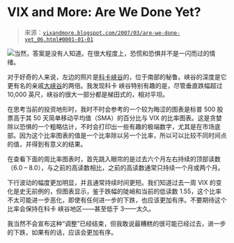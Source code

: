 <!--yml

分类：未分类

日期：2024-05-18 15:55:45

-->

# VIX and More: Are We Done Yet?

> 来源：[`vixandmore.blogspot.com/2007/03/are-we-done-yet_06.html#0001-01-01`](http://vixandmore.blogspot.com/2007/03/are-we-done-yet_06.html#0001-01-01)

![](http://i104.photobucket.com/albums/m163/bl82/ColcaCanyon.jpg)当然，答案是没有人知道。在很大程度上，恐慌和恐惧并不是一闪而过的情绪。

对于好奇的人来说，左边的照片是[科卡峡谷](http://en.wikipedia.org/wiki/Colca_Canyon)的，位于南部的<country-region st="on"><place st="on">秘鲁</place></country-region>。峡谷的深度是它更有名的亲戚[大峡谷](http://en.wikipedia.org/wiki/Grand_Canyon)的两倍。我发现<place st="on"><placename st="on">科卡</placename> <placetype st="on">峡谷</placetype></place>特别有趣的是，尽管垂直跌幅超过 10,000 英尺，峡谷的很大一部分都是梯田式的，相对平坦。

在思考当前的投资地形时，我时不时会参考的一个较为晦涩的图表是标普 500 股票高于其 50 天简单移动平均值（SMA）的百分比与 VIX 的比率图表。这是贪婪除以恐惧的一个粗略估计，不时会打印出一些有趣的极端数字，尤其是在市场底部。因为这个比率图表的值是一个比率除以另一个比率，所以可以比较不同时间点的值，并得到有意义的结果。

在查看下面的周比率图表时，首先跳入眼帘的是过去六个月左右持续的顶部读数（6.0 – 8.0），与之前的高读数相比，之前的高读数通常只持续一个月或两个月。

下行波动的幅度更加明显，并且通常持续时间更短。我们知道过去一周 VIX 的变化是史无前例的，但图表显示，鉴于跌幅的陡峭和当前的低读数 1.55，这个比率不太可能进一步恶化，即使有任何进一步的下跌，也应该更加有序。不要期待这个比率会保持在<place st="on"><placename st="on">科卡</placename> <placetype st="on">峡谷</placetype></place>地区——甚至低于 3——太久。

我当然不会宣布这种“调整”已经结束，但我敢说最糟糕的很可能已经过去，进一步的下跌，如果有的话，应该会更加有序。
